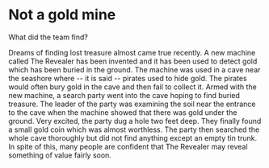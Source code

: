 # Not a gold mine

What did the team find?

Dreams of finding lost treasure almost came true recently. A new machine called The Revealer has been invented and it has been used to detect gold which has been buried in the ground. The machine was used in a cave near the seashore where -- it is said -- pirates used to hide gold. The pirates would often bury gold in the cave and then fail to collect it. Armed with the new machine, a search party went into the cave hoping to find buried treasure. The leader of the party was examining the soil near the entrance to the cave when the machine showed that there was gold under the ground. Very excited, the party dug a hole two feet deep. They finally found a small gold coin which was almost worthless. The party then searched the whole cave thoroughly but did not find anything except an empty tin trunk. In spite of this, many people are confident that The Revealer may reveal something of value fairly soon.
